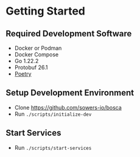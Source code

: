 Getting Started
===

Required Development Software
--
* Docker or Podman
* Docker Compose
* Go 1.22.2
* Protobuf 26.1
* [Poetry](https://python-poetry.org/docs/#installation)

Setup Development Environment
--
* Clone https://github.com/sowers-io/bosca
* Run `./scripts/initialize-dev`

Start Services
--
* Run `./scripts/start-services`